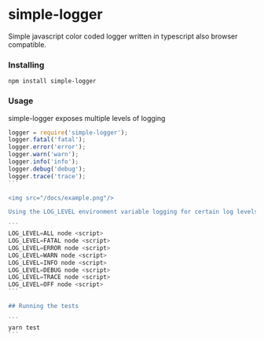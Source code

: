 # simple-logger

Simple javascript color coded logger written in typescript also browser compatible.

### Installing

```
npm install simple-logger
```

### Usage

simple-logger exposes multiple levels of logging

````js
logger = require('simple-logger');
logger.fatal('fatal');
logger.error('error');
logger.warn('warn');
logger.info('info');
logger.debug('debug');
logger.trace('trace');
```

<img src="/docs/example.png"/>

Using the LOG_LEVEL environment variable logging for certain log levels can be suppress.

```
LOG_LEVEL=ALL node <script>
LOG_LEVEL=FATAL node <script>
LOG_LEVEL=ERROR node <script>
LOG_LEVEL=WARN node <script>
LOG_LEVEL=INFO node <script>
LOG_LEVEL=DEBUG node <script>
LOG_LEVEL=TRACE node <script>
LOG_LEVEL=OFF node <script>
```

## Running the tests

```
yarn test
```
````
